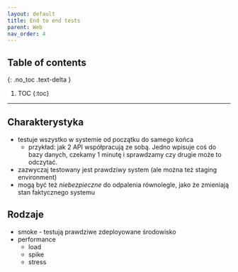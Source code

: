 ```yaml
---
layout: default
title: End to end tests
parent: Web
nav_order: 4
---
```


## Table of contents
{: .no_toc .text-delta }

1. TOC
{:toc}

---

## Charakterystyka
- testuje wszystko w systemie od początku do samego końca
  - przykład: jak 2 API współpracują ze sobą. Jedno wpisuje coś do bazy danych, czekamy 1 minutę i sprawdzamy czy drugie może to odczytać.
- zazwyczaj testowany jest prawdziwy system (ale można też staging environment)
- mogą być też _niebezpieczne_ do odpalenia równolegle, jako że zmieniają stan faktycznego systemu

## Rodzaje
- smoke - testują prawdziwe zdeployowane środowisko
- performance
  - load
  - spike
  - stress
